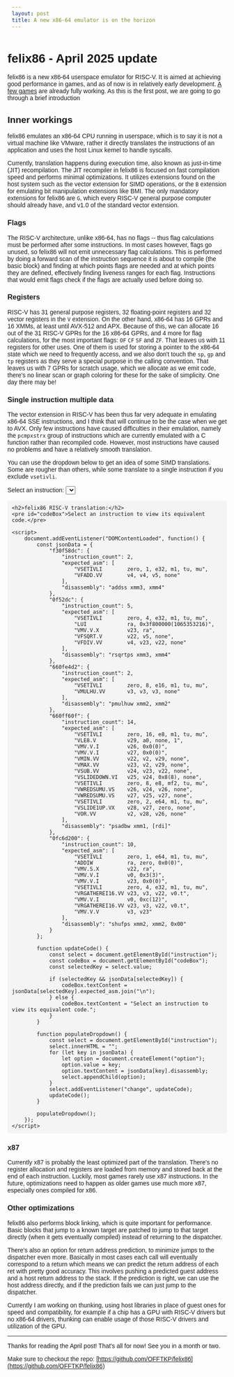 ```yaml
---
layout: post
title: A new x86-64 emulator is on the horizon
---
```


# felix86 - April 2025 update

felix86 is a new x86-64 userspace emulator for RISC-V. It is aimed at achieving good performance in games, and as of now is in relatively early development. [A few games](https://felix86.com/compat/) are already fully working. As this is the first post, we are going to go through a brief introduction

## Inner workings

felix86 emulates an x86-64 CPU running in userspace, which is to say it is not a virtual machine like VMware, rather it directly translates the instructions of an application and uses the host Linux kernel to handle syscalls.

Currently, translation happens during execution time, also known as just-in-time (JIT) recompilation. The JIT recompiler in felix86 is focused on fast compilation speed and performs minimal optimizations. It utilizes extensions found on the host system such as the vector extension for SIMD operations, or the `B` extension for emulating bit manipulation extensions like BMI. The only mandatory extensions for felix86 are `G`,  which every RISC-V general purpose computer should already have, and v1.0 of the standard vector extension.

### Flags

The RISC-V architecture, unlike x86-64, has no flags -- thus flag calculations must be performed after some instructions. In most cases however, flags go unused, so felix86 will not emit unnecessary flag calculations. This is performed by doing a forward scan of the instruction sequence it is about to compile (the basic block) and finding at which points flags are needed and at which points they are defined, effectively finding liveness ranges for each flag. Instructions that would emit flags check if the flags are actually used before doing so.

### Registers

RISC-V has 31 general purpose registers, 32 floating-point registers and 32 vector registers in the `V` extension. On the other hand, x86-64 has 16 GPRs and 16 XMMs, at least until AVX-512 and APX. Because of this, we can allocate 16 out of the 31 RISC-V GPRs for the 16 x86-64 GPRs, and 4 more for flag calculations, for the most important flags: `OF` `CF` `SF` and `ZF`. That leaves us with 11 registers for other uses. One of them is used for storing a pointer to the x86-64 state which we need to frequently access, and we also don't touch the `sp`, `gp` and `tp` registers as they serve a special purpose in the calling convention. That leaves us with 7 GPRs for scratch usage, which we allocate as we emit code, there's no linear scan or graph coloring for these for the sake of simplicity. One day there may be!

### Single instruction multiple data

The vector extension in RISC-V has been thus far very adequate in emulating x86-64 SSE instructions, and I think that will continue to be the case when we get to AVX. Only few instructions have caused difficulties in their emulation, namely the `pcmpxstrx` group of instructions which are currently emulated with a C function rather than recompiled code. However, most instructions have caused no problems and have a relatively smooth translation.

You can use the dropdown below to get an idea of some SIMD translations. Some are rougher than others, while some translate to a single instruction if you exclude `vsetivli`.

<html lang="en">
<head>
    <style>
        body {
            font-family: Arial, sans-serif;
            margin: 20px;
        }
        pre {
            background: #f4f4f4;
            padding: 10px;
            border-radius: 5px;
            white-space: pre-wrap;
        }
    </style>
</head>
<body>
    <label for="instruction">Select an instruction:</label>
    <select id="instruction">
    </select>
    
    <h2>felix86 RISC-V translation:</h2>
    <pre id="codeBox">Select an instruction to view its equivalent code.</pre>
    
    <script>
        document.addEventListener("DOMContentLoaded", function() {
            const jsonData = {
                "f30f58dc": {
                    "instruction_count": 2,
                    "expected_asm": [
                        "VSETIVLI        zero, 1, e32, m1, tu, mu",
                        "VFADD.VV        v4, v4, v5, none"
                    ],
                    "disassembly": "addss xmm3, xmm4"
                },
                "0f52dc": {
                    "instruction_count": 5,
                    "expected_asm": [
                        "VSETIVLI        zero, 4, e32, m1, tu, mu",
                        "LUI             ra, 0x3f800000(1065353216)",
                        "VMV.V.X         v23, ra",
                        "VFSQRT.V        v22, v5, none",
                        "VFDIV.VV        v4, v23, v22, none"
                    ],
                    "disassembly": "rsqrtps xmm3, xmm4"
                },
                "660fe4d2": {
                    "instruction_count": 2,
                    "expected_asm": [
                        "VSETIVLI        zero, 8, e16, m1, tu, mu",
                        "VMULHU.VV       v3, v3, v3, none"
                    ],
                    "disassembly": "pmulhuw xmm2, xmm2"
                },
                "660ff60f": {
                    "instruction_count": 14,
                    "expected_asm": [
                        "VSETIVLI        zero, 16, e8, m1, tu, mu",
                        "VLE8.V          v29, a0, none, 1",
                        "VMV.V.I         v26, 0x0(0)",
                        "VMV.V.I         v27, 0x0(0)",
                        "VMIN.VV         v22, v2, v29, none",
                        "VMAX.VV         v23, v2, v29, none",
                        "VSUB.VV         v24, v23, v22, none",
                        "VSLIDEDOWN.VI   v25, v24, 0x8(8), none",
                        "VSETIVLI        zero, 8, e8, mf2, tu, mu",
                        "VWREDSUMU.VS    v26, v24, v26, none",
                        "VWREDSUMU.VS    v27, v25, v27, none",
                        "VSETIVLI        zero, 2, e64, m1, tu, mu",
                        "VSLIDE1UP.VX    v28, v27, zero, none",
                        "VOR.VV          v2, v28, v26, none"
                    ],
                    "disassembly": "psadbw xmm1, [rdi]"
                },
                "0fc6d200": {
                    "instruction_count": 10,
                    "expected_asm": [
                        "VSETIVLI        zero, 1, e64, m1, tu, mu",
                        "ADDIW           ra, zero, 0x0(0)",
                        "VMV.S.X         v22, ra",
                        "VMV.V.I         v0, 0x3(3)",
                        "VMV.V.I         v23, 0x0(0)",
                        "VSETIVLI        zero, 4, e32, m1, tu, mu",
                        "VRGATHEREI16.VV v23, v3, v22, v0.t",
                        "VMV.V.I         v0, 0xc(12)",
                        "VRGATHEREI16.VV v23, v3, v22, v0.t",
                        "VMV.V.V         v3, v23"
                    ],
                    "disassembly": "shufps xmm2, xmm2, 0x00"
                }
            };

            function updateCode() {
                const select = document.getElementById("instruction");
                const codeBox = document.getElementById("codeBox");
                const selectedKey = select.value;
                
                if (selectedKey && jsonData[selectedKey]) {
                    codeBox.textContent = jsonData[selectedKey].expected_asm.join("\n");
                } else {
                    codeBox.textContent = "Select an instruction to view its equivalent code.";
                }
            }

            function populateDropdown() {
                const select = document.getElementById("instruction");
                select.innerHTML = "";
                for (let key in jsonData) {
                    let option = document.createElement("option");
                    option.value = key;
                    option.textContent = jsonData[key].disassembly;
                    select.appendChild(option);
                }
                select.addEventListener("change", updateCode);
                updateCode();
            }

            populateDropdown();
        });
    </script>
</body>
</html>

### x87

Currently x87 is probably the least optimized part of the translation. There's no register allocation and registers are loaded from memory and stored back at the end of each instruction. Luckily, most games rarely use x87 instructions. In the future, optimizations need to happen as older games use much more x87, especially ones compiled for x86.

### Other optimizations

felix86 also performs block linking, which is quite important for performance. Basic blocks that jump to a known target are patched to jump to that target directly (when it gets eventually compiled) instead of returning to the dispatcher.

There's also an option for return address prediction, to minimize jumps to the dispatcher even more. Basically in most cases each call will eventually correspond to a return which means we can predict the return address of each ret with pretty good accuracy. This involves pushing a predicted guest address and a host return address to the stack. If the prediction is right, we can use the host address directly, and if the prediction fails we can just jump to the dispatcher.

Currently I am working on thunking, using host libraries in place of guest ones for speed and compatibility, for example if a chip has a GPU with RISC-V drivers but no x86-64 drivers, thunking can enable usage of those RISC-V drivers and utilization of the GPU.

---

Thanks for reading the April post! That's all for now! See you in a month or two.

Make sure to checkout the repo: [https://github.com/OFFTKP/felix86](https://github.com/OFFTKP/felix86)